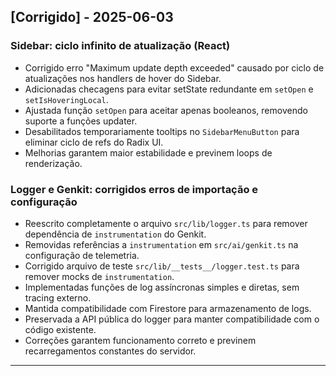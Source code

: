 ## [Corrigido] - 2025-06-03
### Sidebar: ciclo infinito de atualização (React)
- Corrigido erro "Maximum update depth exceeded" causado por ciclo de atualizações nos handlers de hover do Sidebar.
- Adicionadas checagens para evitar setState redundante em `setOpen` e `setIsHoveringLocal`.
- Ajustada função `setOpen` para aceitar apenas booleanos, removendo suporte a funções updater.
- Desabilitados temporariamente tooltips no `SidebarMenuButton` para eliminar ciclo de refs do Radix UI.
- Melhorias garantem maior estabilidade e previnem loops de renderização.

### Logger e Genkit: corrigidos erros de importação e configuração
- Reescrito completamente o arquivo `src/lib/logger.ts` para remover dependência de `instrumentation` do Genkit.
- Removidas referências a `instrumentation` em `src/ai/genkit.ts` na configuração de telemetria.
- Corrigido arquivo de teste `src/lib/__tests__/logger.test.ts` para remover mocks de `instrumentation`.
- Implementadas funções de log assíncronas simples e diretas, sem tracing externo.
- Mantida compatibilidade com Firestore para armazenamento de logs.
- Preservada a API pública do logger para manter compatibilidade com o código existente.
- Correções garantem funcionamento correto e previnem recarregamentos constantes do servidor.

---
